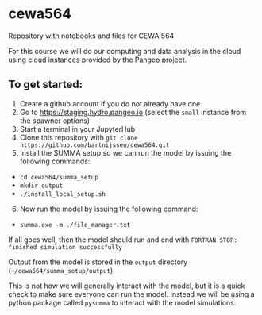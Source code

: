 # cewa564

Repository with notebooks and files for CEWA 564

For this course we will do our computing and data analysis in the cloud using cloud instances provided by the [Pangeo project](http://pangeo.io/).

## To get started:

1. Create a github account if you do not already have one
2. Go to https://staging.hydro.pangeo.io (select the `small` instance from the spawner options)
3. Start a terminal in your JupyterHub
4. Clone this repository with `git clone https://github.com/bartnijssen/cewa564.git`
5. Install the SUMMA setup so we can run the model by issuing the following commands:
  * `cd cewa564/summa_setup`
  * `mkdir output`
  * `./install_local_setup.sh`
6. Now run the model by issuing the following command:
  * `summa.exe -m ./file_manager.txt`

If all goes well, then the model should run and end with `FORTRAN STOP: finished simulation successfully`

Output from the model is stored in the `output` directory (`~/cewa564/summa_setup/output`).

This is not how we will generally interact with the model, but it is a quick check to make sure everyone can run the model. Instead we will be using a python package called `pysumma` to interact with the model simulations.
